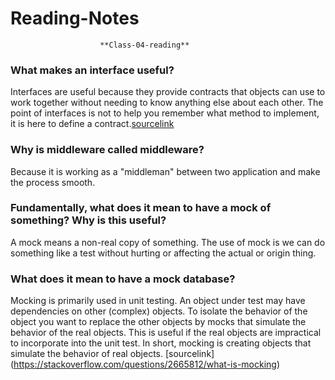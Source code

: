 # Reading-Notes

                        **Class-04-reading**

 ### What makes an interface useful?
  Interfaces are useful because they provide contracts that objects can use to work together without needing to know anything else about     each other. The point of interfaces is not to help you remember what method to implement, it is here to define a contract.[sourcelink](https://softwareengineering.stackexchange.com/questions/108240/why-are-interfaces-useful)
 ### Why is middleware called middleware?
  Because it is working as a "middleman" between two application and make the process smooth.
  
 ### Fundamentally, what does it mean to have a mock of something? Why is this useful?
  A mock means a non-real copy of something. The use of mock is we can do something like a test without hurting or affecting the actual or   origin thing.

 ### What does it mean to have a mock database?
  Mocking is primarily used in unit testing. An object under test may have dependencies on other (complex) objects. To isolate the behavior   of the object you want to replace the other objects by mocks that simulate the behavior of the real objects. This is useful if the real     objects are impractical to incorporate into the unit test.
  In short, mocking is creating objects that simulate the behavior of real objects. [sourcelink]      (https://stackoverflow.com/questions/2665812/what-is-mocking)
